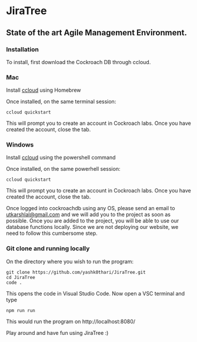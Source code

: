 # JiraTree
<h2> State of the art Agile Management Environment. </h2>

<h3> Installation </h3>

To install, first download the Cockroach DB through ccloud. 

<h3> Mac </h3>

Install [ccloud](https://www.cockroachlabs.com/docs/cockroachcloud/quickstart.html?filters=ccloud#install-ccloud) using Homebrew

Once installed, on the same terminal session: 

```
ccloud quickstart
```

This will prompt you to create an account in Cockroach labs. Once you have created the account, close the tab. 

<h3> Windows </h3>

Install [ccloud](https://www.cockroachlabs.com/docs/cockroachcloud/quickstart.html?filters=ccloud&filters=windows&#install-ccloud) using the powershell command

Once installed, on the same powerhell session:

```
ccloud quickstart
```

This will prompt you to create an account in Cockroach labs. Once you have created the account, close the tab. 

Once logged into cockroachdb using any OS, please send an email to utkarshlal@gmail.com and we will add you to the project as soon as possible. Once you are added to the project, you will be able to use our database functions locally. Since we are not deploying our website, we need to follow this cumbersome step.

<h3> Git clone and running locally </h3>

On the directory where you wish to run the program: 
```
git clone https://github.com/yashk0thari/JiraTree.git
cd JiraTree
code .
```

This opens the code in Visual Studio Code. Now open a VSC terminal and type 
```
npm run run
```
This would run the program on http://localhost:8080/

Play around and have fun using JiraTree :)




